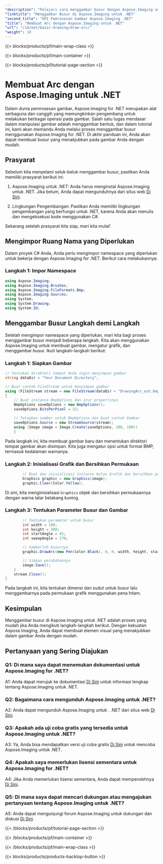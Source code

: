 ```yaml
---
"description": "Pelajari cara menggambar busur dengan Aspose.Imaging untuk .NET, alat manipulasi gambar yang canggih. Panduan langkah demi langkah untuk menciptakan visual yang memukau."
"linktitle": "Menggambar Busur di Aspose.Imaging untuk .NET"
"second_title": "API Pemrosesan Gambar Aspose.Imaging .NET"
"title": "Membuat Arc dengan Aspose.Imaging untuk .NET"
"url": "/id/net/basic-drawing/draw-arc/"
"weight": 10
---
```


{{< blocks/products/pf/main-wrap-class >}}

{{< blocks/products/pf/main-container >}}

{{< blocks/products/pf/tutorial-page-section >}}

# Membuat Arc dengan Aspose.Imaging untuk .NET

Dalam dunia pemrosesan gambar, Aspose.Imaging for .NET merupakan alat serbaguna dan canggih yang memungkinkan pengembang untuk melakukan berbagai operasi pada gambar. Salah satu tugas mendasar dalam manipulasi gambar adalah menggambar bentuk, dan dalam tutorial ini, kami akan memandu Anda melalui proses menggambar busur menggunakan Aspose.Imaging for .NET. Di akhir panduan ini, Anda akan dapat membuat busur yang menakjubkan pada gambar Anda dengan mudah.

## Prasyarat

Sebelum kita menyelami seluk-beluk menggambar busur, pastikan Anda memiliki prasyarat berikut ini:

1. Aspose.Imaging untuk .NET: Anda harus menginstal Aspose.Imaging untuk .NET. Jika belum, Anda dapat mengunduhnya dari situs web [Di Sini](https://releases.aspose.com/imaging/net/).

2. Lingkungan Pengembangan: Pastikan Anda memiliki lingkungan pengembangan yang berfungsi untuk .NET, karena Anda akan menulis dan mengeksekusi kode menggunakan C#.

Sekarang setelah prasyarat kita siap, mari kita mulai!

## Mengimpor Ruang Nama yang Diperlukan

Dalam proyek C# Anda, Anda perlu mengimpor namespace yang diperlukan untuk bekerja dengan Aspose.Imaging for .NET. Berikut cara melakukannya:

### Langkah 1: Impor Namespace

```csharp
using Aspose.Imaging;
using Aspose.Imaging.Brushes;
using Aspose.Imaging.FileFormats.Bmp;
using Aspose.Imaging.Sources;
using System;
using System.Drawing;
using System.IO;
```

## Menggambar Busur Langkah demi Langkah

Setelah mengimpor namespace yang diperlukan, mari kita bagi proses menggambar busur menjadi beberapa langkah. Kita akan menggunakan Aspose.Imaging untuk membuat gambar, mengatur grafik, dan menggambar busur. Ikuti langkah-langkah berikut:

### Langkah 1: Siapkan Gambar

```csharp
// Tentukan direktori tempat Anda ingin menyimpan gambar
string dataDir = "Your Document Directory";

// Buat contoh FileStream untuk menyimpan gambar
using (FileStream stream = new FileStream(dataDir + "DrawingArc_out.bmp", FileMode.Create))
{
    // Buat instance BmpOptions dan atur propertinya
    BmpOptions saveOptions = new BmpOptions();
    saveOptions.BitsPerPixel = 32;

    // Tetapkan sumber untuk BmpOptions dan buat contoh Gambar
    saveOptions.Source = new StreamSource(stream);
    using (Image image = Image.Create(saveOptions, 100, 100))
    {
```

Pada langkah ini, kita membuat gambar baru dan menentukan direktori tempat gambar akan disimpan. Kita juga mengatur opsi untuk format BMP, termasuk kedalaman warnanya.

### Langkah 2: Inisialisasi Grafik dan Bersihkan Permukaan

```csharp
        // Buat dan inisialisasi instance kelas Grafik dan bersihkan permukaan grafik
        Graphics graphic = new Graphics(image);
        graphic.Clear(Color.Yellow);
```

Di sini, kita menginisialisasi `Graphics` objek dan bersihkan permukaannya dengan warna latar belakang kuning.

### Langkah 3: Tentukan Parameter Busur dan Gambar

```csharp
        // Tentukan parameter untuk busur
        int width = 100;
        int height = 200;
        int startAngle = 45;
        int sweepAngle = 270;

        // Gambarlah busurnya
        graphic.DrawArc(new Pen(Color.Black), 0, 0, width, height, startAngle, sweepAngle);

        // Simpan perubahannya
        image.Save();
    }
    stream.Close();
}
```

Pada langkah ini, kita tentukan dimensi dan sudut untuk busur lalu menggambarnya pada permukaan grafik menggunakan pena hitam.

## Kesimpulan

Menggambar busur di Aspose.Imaging untuk .NET adalah proses yang mudah jika Anda mengikuti langkah-langkah berikut. Dengan kekuatan Aspose.Imaging, Anda dapat membuat elemen visual yang menakjubkan dalam gambar Anda dengan mudah.

## Pertanyaan yang Sering Diajukan

### Q1: Di mana saya dapat menemukan dokumentasi untuk Aspose.Imaging for .NET?

A1: Anda dapat merujuk ke dokumentasi [Di Sini](https://reference.aspose.com/imaging/net/) untuk informasi lengkap tentang Aspose.Imaging untuk .NET.

### Q2: Bagaimana cara mengunduh Aspose.Imaging untuk .NET?

A2: Anda dapat mengunduh Aspose.Imaging untuk . .NET dari situs web [Di Sini](https://releases.aspose.com/imaging/net/).

### Q3: Apakah ada uji coba gratis yang tersedia untuk Aspose.Imaging untuk .NET?

A3: Ya, Anda bisa mendapatkan versi uji coba gratis [Di Sini](https://releases.aspose.com/) untuk mencoba Aspose.Imaging untuk .NET.

### Q4: Apakah saya memerlukan lisensi sementara untuk Aspose.Imaging for .NET?

A4: Jika Anda memerlukan lisensi sementara, Anda dapat memperolehnya [Di Sini](https://purchase.aspose.com/temporary-license/).

### Q5: Di mana saya dapat mencari dukungan atau mengajukan pertanyaan tentang Aspose.Imaging untuk .NET?

A5: Anda dapat mengunjungi forum Aspose.Imaging untuk dukungan dan diskusi [Di Sini](https://forum.aspose.com/).


{{< /blocks/products/pf/tutorial-page-section >}}

{{< /blocks/products/pf/main-container >}}

{{< /blocks/products/pf/main-wrap-class >}}

{{< blocks/products/products-backtop-button >}}